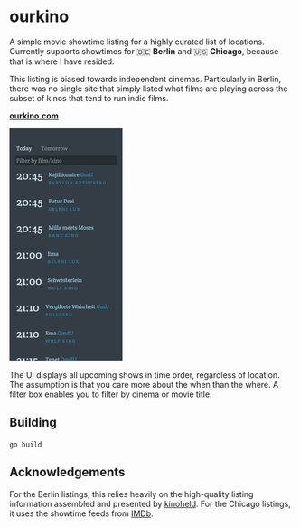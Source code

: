 # ourkino

A simple movie showtime listing for a highly curated list of locations. Currently supports showtimes for 🇩🇪 **Berlin** and 🇺🇸 **Chicago**, because that is where I have resided.

This listing is biased towards independent cinemas. Particularly in Berlin, there was no single site that simply listed what films are playing across the subset of kinos that tend to run indie films.

**[ourkino.com](https://ourkino.com)**

![screenshot](./assets/screenshot.png)

The UI displays all upcoming shows in time order, regardless of location. The assumption is that you care more about the when than the where. A filter box enables you to filter by cinema or movie title.

## Building

```shell
go build
```

## Acknowledgements

For the Berlin listings, this relies heavily on the high-quality listing information assembled and presented by [kinoheld](https://www.kinoheld.de/). For the Chicago listings, it uses the showtime feeds from [IMDb](https://www.imdb.com/).
